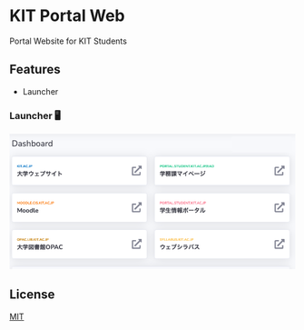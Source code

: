 # KIT Portal Web
Portal Website for KIT Students

## Features
- Launcher

### Launcher :desktop_computer:
![Launcher](./img/LauncherOverview.png)

## License
[MIT](LICENSE.txt)